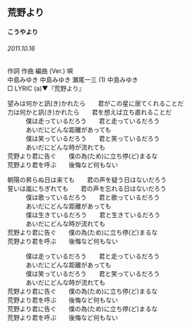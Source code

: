 ## 荒野より
#### こうやより
###### 2011.10.16


作詞  作曲  編曲 (Ver.)   唄   
中島みゆき   中島みゆき   瀬尾一三 (1)  中島みゆき   
□ LYRIC (a)▼『荒野より』   
   
   
望みは何かと訊(き)かれたら　　君がこの星に居てくれることだ   
力は何かと訊(き)かれたら　　君を想えば立ち直れることだ   
　　　僕は走っているだろう　　君と走っているだろう   
　　　あいだにどんな距離があっても   
　　　僕は笑っているだろう　　君と笑っているだろう   
　　　あいだにどんな時が流れても   
荒野より君に告ぐ　　僕の為(ため)に立ち停(ど)まるな   
荒野より君を呼ぶ　　後悔など何もない   
   
朝陽の昇らぬ日は来ても　　君の声を疑う日はないだろう   
誓いは嵐にちぎれても　　君の声を忘れる日はないだろう   
　　　僕は歌っているだろう　　君と歌っているだろう   
　　　あいだにどんな距離があっても   
　　　僕は生きているだろう　　君と生きているだろう   
　　　あいだにどんな時が流れても   
荒野より君に告ぐ　　僕の為(ため)に立ち停(ど)まるな   
荒野より君を呼ぶ　　後悔など何もない   
   
　　　僕は走っているだろう　　君と走っているだろう   
　　　あいだにどんな距離があっても   
　　　僕は笑っているだろう　　君と笑っているだろう   
　　　あいだにどんな時が流れても   
荒野より君に告ぐ　　僕の為(ため)に立ち停(ど)まるな   
荒野より君を呼ぶ　　後悔など何もない   
荒野より君に告ぐ　　僕の為(ため)に立ち停(ど)まるな   
荒野より君を呼ぶ　　後悔など何もない   